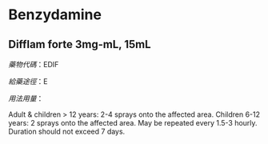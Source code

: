 # Benzydamine

## Difflam forte 3mg-mL, 15mL

*藥物代碼*：EDIF

*給藥途徑*：E

*用法用量*：

Adult & children > 12 years: 2-4 sprays onto the affected area. Children 6-12 years: 2 sprays onto the affected area. May be repeated every 1.5-3 hourly. Duration should not exceed 7 days.

